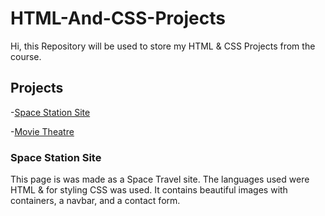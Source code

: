 # HTML-And-CSS-Projects
Hi, this Repository will be used to store my HTML & CSS Projects from the course.

## Projects
-[Space Station Site](https://github.com/MuhammadChoudhry21/HTML-And-CSS-Projects/tree/main/Creating-a-Basic-HTML-Website_Project-Folder)

-[Movie Theatre](https://github.com/MuhammadChoudhry21/HTML-And-CSS-Projects/tree/main/bootstrap4_project)

### Space Station Site

This page is was made as a Space Travel site. The languages used were HTML & for styling CSS was used. It contains beautiful images with containers, a navbar, and a contact form.

